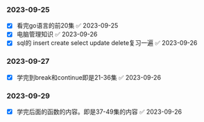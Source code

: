 ### 2023-09-25
- [x] 看完go语言的前20集 ✅ 2023-09-25
- [x] 电脑管理知识 ✅ 2023-09-26
- [x] sql的 insert create select update delete复习一遍 ✅ 2023-09-26
### 2023-09-27
- [x] 学完到break和continue即是21-36集 ✅ 2023-09-26
### 2023-09-29
- [x] 学完后面的函数的内容。即是37-49集的内容 ✅ 2023-09-26
